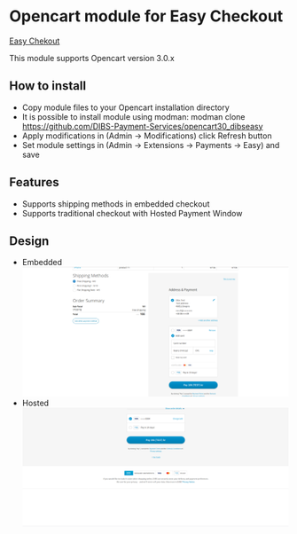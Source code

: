 # Opencart module for Easy Checkout 
[Easy Chekout](http://tech.dibspayment.com/integrationguide)

This module supports Opencart version 3.0.x

## How to install

* Copy module files to your Opencart installation directory
* It is possible to install module using modman: modman clone https://github.com/DIBS-Payment-Services/opencart30_dibseasy
* Apply modifications in (Admin -> Modifications) click Refresh button
* Set module settings in (Admin -> Extensions -> Payments -> Easy) and save

## Features 

* Supports shipping methods in embedded checkout
* Supports traditional checkout with Hosted Payment Window

## Design
* Embedded
![alt text](https://github.com/DIBS-Payment-Services/opencart30_dibseasy/blob/master/catalog/view/theme/default/image/embedded_design.png)
* Hosted
![alt text](https://github.com/DIBS-Payment-Services/opencart30_dibseasy/blob/master/catalog/view/theme/default/image/hosted_design.png)
